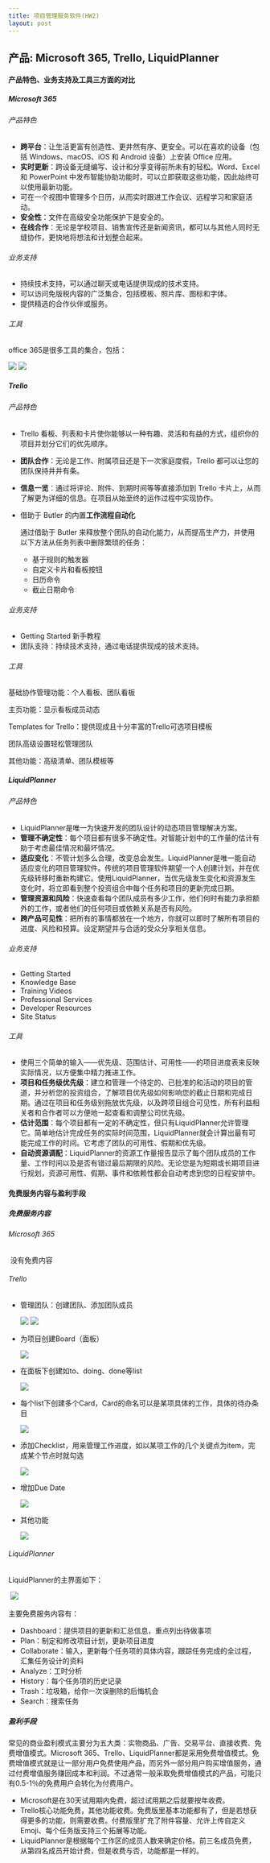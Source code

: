 ```yaml
---
title: 项目管理服务软件(HW2)
layout: post
---    
```

## 产品: Microsoft 365, Trello, LiquidPlanner  



#### 产品特色、业务支持及工具三方面的对比

##### Microsoft 365

###### 产品特色

- **跨平台**：让生活更富有创造性、更井然有序、更安全。可以在喜欢的设备（包括 Windows、macOS、iOS 和 Android 设备）上安装 Office 应用。
- **实时更新**：跨设备无缝编写、设计和分享变得前所未有的轻松。Word、Excel 和 PowerPoint 中发布智能协助功能时，可以立即获取这些功能，因此始终可以使用最新功能。
- 可在一个视图中管理多个日历，从而实时跟进工作会议、远程学习和家庭活动。
- **安全性**：文件在高级安全功能保护下是安全的。
- **在线合作**：无论是学校项目、销售宣传还是新闻资讯，都可以与其他人同时无缝协作，更快地将想法和计划整合起来。

###### 业务支持

- 持续技术支持，可以通过聊天或电话提供现成的技术支持。
- 可以访问免版税内容的广泛集合，包括模板、照片库、图标和字体。
- 提供精选的合作伙伴或服务。

###### 工具

office 365是很多工具的集合，包括：

<img src="{{ site.baseurl }}/assets/images/2-1.png">

<img src="{{ site.baseurl }}/assets/images/2-2.png">

##### Trello

###### 产品特色

- Trello 看板、列表和卡片使你能够以一种有趣、灵活和有益的方式，组织你的项目并划分它们的优先顺序。

- **团队合作**：无论是工作、附属项目还是下一次家庭度假，Trello 都可以让您的团队保持井井有条。

- **信息一览**：通过将评论、附件、到期时间等等直接添加到 Trello 卡片上，从而了解更为详细的信息。在项目从始至终的运作过程中实现协作。

- 借助于 Butler 的内置**工作流程自动化**

  通过借助于 Butler 来释放整个团队的自动化能力，从而提高生产力，并使用以下方法从任务列表中删除繁琐的任务：

  - 基于规则的触发器
  - 自定义卡片和看板按钮
  - 日历命令
  - 截止日期命令

###### 业务支持

- Getting Started 新手教程
- 团队支持：持续技术支持，通过电话提供现成的技术支持。

###### 工具

基础协作管理功能：个人看板、团队看板

主页功能：显示看板成员动态

Templates for Trello：提供现成且十分丰富的Trello可选项目模板

团队高级设置轻松管理团队

其他功能：高级清单、团队模板等



##### LiquidPlanner

###### 产品特色

- LiquidPlanner是唯一为快速开发的团队设计的动态项目管理解决方案。
- **管理不确定性**：每个项目都有很多不确定性。对智能计划中的工作量的估计有助于考虑最佳情况和最坏情况。
- **适应变化**：不管计划多么合理，改变总会发生。LiquidPlanner是唯一能自动适应变化的项目管理软件。传统的项目管理软件期望一个人创建计划，并在优先级转移时重新构建它。使用LiquidPlanner，当优先级发生变化和资源发生变化时，将立即看到整个投资组合中每个任务和项目的更新完成日期。
- **管理资源和风险**：快速查看每个团队成员有多少工作，他们何时有能力承担额外的工作，或者他们的任何项目或依赖关系是否有风险。
- **跨产品可见性**：把所有的事情都放在一个地方，你就可以即时了解所有项目的进度、风险和预算。设定期望并与合适的受众分享相关信息。

###### 业务支持

- Getting Started
- Knowledge Base 
- Training Videos
- Professional Services
- Developer Resources
- Site Status 

###### 工具

- 使用三个简单的输入——优先级、范围估计、可用性——的项目进度表来反映实际情况，以方便集中精力推进工作。
- **项目和任务级优先级**：建立和管理一个待定的、已批准的和活动的项目的管道，并分析您的投资组合，了解项目优先级如何影响您的截止日期和完成日期。通过在项目和任务级别拖放优先级，以及跨项目组合可见性，所有利益相关者和合作者可以方便地一起查看和调整公司优先级。
- **估计范围**：每个项目都有一定的不确定性，但只有LiquidPlanner允许管理它。简单地估计完成任务的实际时间范围，LiquidPlanner就会计算出最有可能完成工作的时间。它考虑了团队的可用性、假期和优先级。
- **自动资源调配**：LiquidPlanner的资源工作量报告显示了每个团队成员的工作量、工作时间以及是否有错过最后期限的风险。无论您是为短期或长期项目进行规划，资源可用性、假期、事件和依赖性都会自动考虑到您的日程安排中。

#### 免费服务内容与盈利手段

##### 免费服务内容

###### Microsoft 365

​	没有免费内容

###### Trello

- 管理团队：创建团队、添加团队成员

  <img src="{{ site.baseurl }}/assets/images/2.3.jpg">

  <img src="{{ site.baseurl }}/assets/images/2.4.jpg">


- 为项目创建Board（面板）

  <img src="{{ site.baseurl }}/assets/images/2.5.jpg">

- 在面板下创建如to、doing、done等list

  <img src="{{ site.baseurl }}/assets/images/2.6.jpg">

- 每个list下创建多个Card，Card的命名可以是某项具体的工作，具体的待办条目

  <img src="{{ site.baseurl }}/assets/images/2.7.jpg">

- 添加Checklist，用来管理工作进度，如以某项工作的几个关键点为item，完成某个节点时就勾选

  <img src="{{ site.baseurl }}/assets/images/2.8.jpg">

- 增加Due Date

  <img src="{{ site.baseurl }}/assets/images/2.9.jpg">

- 其他功能

  <img src="{{ site.baseurl }}/assets/images/2.10.jpg">

###### LiquidPlanner

LiquidPlanner的主界面如下：

​	<img src="{{ site.baseurl }}/assets/images/2.11.jpg">

主要免费服务内容有：

- Dashboard：提供项目的更新和汇总信息，重点列出待做事项
- Plan：制定和修改项目计划，更新项目进度
- Collaborate：输入，更新每个任务项的具体内容，跟踪任务完成的全过程，汇集任务设计的资料
- Analyze：工时分析
- History：每个任务项的历史记录
- Trash：垃圾箱，给你一次误删除的后悔机会
- Search：搜索任务

##### 盈利手段

常见的商业盈利模式主要分为五大类：实物商品、广告、交易平台、直接收费、免费增值模式。Microsoft 365、Trello、LiquidPlanner都是采用免费增值模式。免费增值模式就是让一部分用户免费使用产品，而另外一部分用户购买增值服务，通过付费增值服务赚回成本和利润。不过通常一般采取免费增值模式的产品，可能只有0.5-1％的免费用户会转化为付费用户。

- Microsoft是在30天试用期内免费，超过试用期之后就要按年收费。
- Trello核心功能免费，其他功能收费。免费版里基本功能都有了，但是若想获得更多的功能，则需要收费。付费版里扩充了附件容量、允许上传自定义Emoji、每个任务版支持三个拓展等功能。
- LiquidPlanner是根据每个工作区的成员人数来确定价格。前三名成员免费，从第四名成员开始计费，但是收费与否，功能都是一样的。
